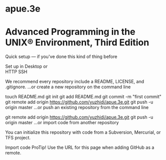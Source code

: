 apue.3e
=======

Advanced Programming in the UNIX® Environment, Third Edition
====================
Quick setup — if you've done this kind of thing before

 Set up in Desktop	or	
HTTP
SSH
	
We recommend every repository include a README, LICENSE, and .gitignore.
…or create a new repository on the command line

 touch README.md
git init
git add README.md
git commit -m "first commit"
git remote add origin https://github.com/yuzhidi/apue.3e.git
git push -u origin master
…or push an existing repository from the command line

 git remote add origin https://github.com/yuzhidi/apue.3e.git
git push -u origin master
…or import code from another repository

You can initialize this repository with code from a Subversion, Mercurial, or TFS project.

Import code
 ProTip! Use the URL for this page when adding GitHub as a remote.
